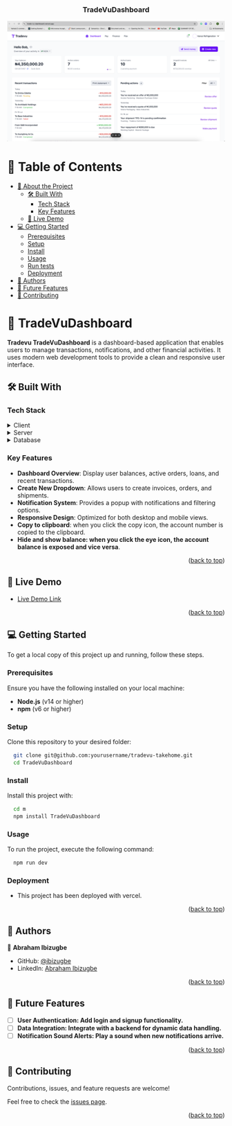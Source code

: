 <div align="center">
  <h3><b>TradeVuDashboard</b></h3>
</div>

<div align="center">
  <!-- You are encouraged to replace this logo with your own! Otherwise you can also remove it. -->
  <img src="tradevu.png" alt="project snapshot" width="720"  height="auto" />
  <br/>

</div>
<!-- TABLE OF CONTENTS -->

# 📗 Table of Contents

- [📖 About the Project](#about-project)
  - [🛠 Built With](#built-with)
    - [Tech Stack](#tech-stack)
    - [Key Features](#key-features)
  - [🚀 Live Demo](#live-demo)
- [💻 Getting Started](#getting-started)
  - [Prerequisites](#prerequisites)
  - [Setup](#setup)
  - [Install](#install)
  - [Usage](#usage)
  - [Run tests](#run-tests)
  - [Deployment](#deployment)
- [👥 Authors](#authors)
- [🔭 Future Features](#future-features)
- [🤝 Contributing](#contributing)

<!-- PROJECT DESCRIPTION -->

# 📖 TradeVuDashboard <a name="about-project"></a>

**Tradevu TradeVuDashboard** is a dashboard-based application that enables users to manage transactions, notifications, and other financial activities. It uses modern web development tools to provide a clean and responsive user interface.

## 🛠 Built With <a name="built-with"></a>

### Tech Stack <a name="tech-stack"></a>

<details>
  <summary>Client</summary>
  <ul>
    <li><a href="https://reactjs.org/">React.js</a></li>
    <li><a href="https://tailwindcss.com/">Tailwind CSS</a></li>
    <li><a href="https://react-icons.github.io/react-icons/">React Icons</a></li>
    <li><a href="https://www.npmjs.com/package/react-toggle">React Toggle</a></li>
  </ul>
</details>

<details>
  <summary>Server</summary>
  <ul>
    <li>No backend for this project, purely frontend.</li>
  </ul>
</details>

<details>
<summary>Database</summary>
  <ul>
    <li>No database integration for this project.</li>
  </ul>
</details>

<!-- Features -->

### Key Features <a name="key-features"></a>

- **Dashboard Overview**: Display user balances, active orders, loans, and recent transactions.
- **Create New Dropdown**: Allows users to create invoices, orders, and shipments.
- **Notification System**: Provides a popup with notifications and filtering options.
- **Responsive Design**: Optimized for both desktop and mobile views.
- **Copy to clipboard**: when you click the copy icon, the account number is copied to the clipboard.
- **Hide and show balance: when you click the eye icon, the account balance is exposed and vice versa**.

<p align="right">(<a href="#readme-top">back to top</a>)</p>

<!-- LIVE DEMO -->

## 🚀 Live Demo <a name="live-demo"></a>

- [Live Demo Link](https://trade-vu-dashboard.vercel.app/)

<p align="right">(<a href="#readme-top">back to top</a>)</p>

<!-- GETTING STARTED -->

## 💻 Getting Started <a name="getting-started"></a>

To get a local copy of this project up and running, follow these steps.

### Prerequisites

Ensure you have the following installed on your local machine:

- **Node.js** (v14 or higher)
- **npm** (v6 or higher)

### Setup

Clone this repository to your desired folder:

```sh
  git clone git@github.com:yourusername/tradevu-takehome.git
  cd TradeVuDashboard
```

### Install

Install this project with:

```sh
  cd m
  npm install TradeVuDashboard
```

### Usage

To run the project, execute the following command:

```sh
  npm run dev
```

### Deployment

- This project has been deployed with vercel.
<!--
Example:

```sh

```

-->

<p align="right">(<a href="#readme-top">back to top</a>)</p>

<!-- AUTHORS -->

## 👥 Authors <a name="authors"></a>

👤 **Abraham Ibizugbe**

- GitHub: [@ibizugbe](https://github.com/ibizugbe)
- LinkedIn: [Abraham Ibizugbe](https://www.linkedin.com/in/abrahamibizugbe/)

<p align="right">(<a href="#readme-top">back to top</a>)</p>

<!-- FUTURE FEATURES -->

## 🔭 Future Features <a name="future-features"></a>

- [ ] **User Authentication: Add login and signup functionality.**
- [ ] **Data Integration: Integrate with a backend for dynamic data handling.**
- [ ] **Notification Sound Alerts: Play a sound when new notifications arrive.**

<p align="right">(<a href="#readme-top">back to top</a>)</p>

<!-- CONTRIBUTING -->

## 🤝 Contributing <a name="contributing"></a>

Contributions, issues, and feature requests are welcome!

Feel free to check the [issues page](../../issues/).

<p align="right">(<a href="#readme-top">back to top</a>)</p>
